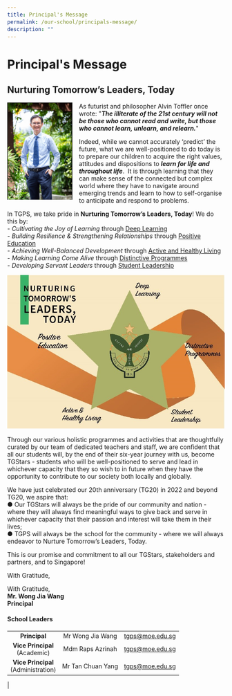 ```yaml
---
title: Principal's Message
permalink: /our-school/principals-message/
description: ""
---
```

# **Principal's Message**

## Nurturing Tomorrow’s Leaders, Today
<img src="/images/Principal2023.jpg" style="width:30%;margin-right:15px;" align = "left">        <!-- /\* Font Definitions \*/ @font-face {font-family:"Cambria Math"; panose-1:2 4 5 3 5 4 6 3 2 4; mso-font-charset:0; mso-generic-font-family:roman; mso-font-pitch:variable; mso-font-signature:-536869121 1107305727 33554432 0 415 0;} /\* Style Definitions \*/ p.MsoNormal, li.MsoNormal, div.MsoNormal {mso-style-unhide:no; mso-style-qformat:yes; mso-style-parent:""; margin:0in; line-height:115%; mso-pagination:widow-orphan; font-size:11.0pt; font-family:"Arial",sans-serif; mso-fareast-font-family:Arial; mso-ansi-language:EN;} .MsoChpDefault {mso-style-type:export-only; mso-default-props:yes; font-family:"Arial",sans-serif; mso-ascii-font-family:Arial; mso-fareast-font-family:Arial; mso-hansi-font-family:Arial; mso-bidi-font-family:Arial; mso-ansi-language:EN;} .MsoPapDefault {mso-style-type:export-only; line-height:115%;} @page WordSection1 {size:8.5in 11.0in; margin:1.0in 1.0in 1.0in 1.0in; mso-header-margin:.5in; mso-footer-margin:.5in; mso-paper-source:0;} div.WordSection1 {page:WordSection1;} -->

As futurist and philosopher Alvin Toffler once wrote: "**_The illiterate of the 21st century will not be those who cannot read and write, but those who cannot learn, unlearn, and relearn._**"

Indeed, while we cannot accurately ‘predict’ the future, what we are well-positioned to do today is to prepare our children to acquire the right values, attitudes and dispositions to **_learn for life and throughout life_**.  It is through learning that they can make sense of the connected but complex world where they have to navigate around emerging trends and learn to how to self-organise to anticipate and respond to problems.

In TGPS, we take pride in **Nurturing Tomorrow’s Leaders, Today**! We do this by:<br>
\- _Cultivating the Joy of Learning_ through [Deep Learning](https://staging.d3od0h9ii8slt3.amplifyapp.com/our-experiences/deep-learning/)<br>
\- _Building Resilience & Strengthening Relationships_ through [Positive Education](https://staging.d3od0h9ii8slt3.amplifyapp.com/our-experiences/positive-education/)<br>
\- _Achieving Well-Balanced Development_ through [Active and Healthy Living](https://staging.d3od0h9ii8slt3.amplifyapp.com/our-experiences/active-and-healthy-living/cca/sports/)<br>
\- _Making Learning Come Alive_ through [Distinctive Programmes](https://staging.d3od0h9ii8slt3.amplifyapp.com/our-experiences/distinctive-programmes/)<br>
\- _Developing Servant Leaders_ through [Student Leadership](https://staging.d3od0h9ii8slt3.amplifyapp.com/our-experiences/student-leadership/vie/)

![](/images/principal2.jpg)

Through our various holistic programmes and activities that are thoughtfully curated by our team of dedicated teachers and staff, we are confident that all our students will, by the end of their six-year journey with us, become TGStars - students who will be well-positioned to serve and lead in whichever capacity that they so wish to in future when they have the opportunity to contribute to our society both locally and globally.

We have just celebrated our 20th anniversary (TG20) in 2022 and beyond TG20, we aspire that:</br>
●	Our TGStars will always be the pride of our community and nation - where they will always find meaningful ways to give back and serve in whichever capacity that their passion and interest will take them in their lives;</br>
●	TGPS will always be the school for the community - where we will always endeavor to Nurture Tomorrow’s Leaders, Today. 

This is our promise and commitment to all our TGStars, stakeholders and partners, and to Singapore!

With Gratitude,


With Gratitude,<br>
**Mr. Wong Jia Wang**<br>
**Principal**

#### **School Leaders**

|  |  |  |
|:---:|:---:|---|
| **Principal** | Mr Wong Jia Wang | [tgps@moe.edu.sg](mailto:tgps@moe.edu.sg) |
| **Vice Principal**<br>(Academic) |  Mdm Raps Azrinah  | [tgps@moe.edu.sg](mailto:tgps@moe.edu.sg) |
| **Vice Principal**<br>(Administration) |  Mr Tan Chuan Yang  | [tgps@moe.edu.sg](mailto:tgps@moe.edu.sg) |
|